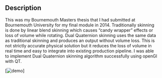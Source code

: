 ## Description

This was my Bournemouth Masters thesis that I had submitted at Bournemouth University for my final module in 2014. Traditionally  skinning is done by linear blend skinning which causes “candy wrapper” effects or loss of volume while rotating. Dual Quaternion skinning uses the same data as traditional skinning and produces an output without volume loss. This is not strictly accurate physical solution but it reduces the loss of volume in real time and easy to  integrate  into  existing  production  pipeline.  I was able to implement Dual Quaternion skinning algorithm successfully using openGl with QT.

[![demo](https://bpcgonline.files.wordpress.com/2015/01/image023.png)]